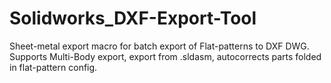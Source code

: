 # Solidworks_DXF-Export-Tool
Sheet-metal export macro for batch export of Flat-patterns to DXF DWG. Supports Multi-Body export, export from .sldasm, autocorrects parts folded in flat-pattern config.
